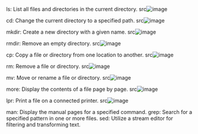 ls: List all files and directories in the current directory.
src![image](https://github.com/akriti-kesarwani/sem_2_O-S/assets/142775584/7cb68c9e-6b8a-40a0-81fe-0d9c22cee451)

cd: Change the current directory to a specified path.
src![image](https://github.com/akriti-kesarwani/sem_2_O-S/assets/142775584/cd91aaae-6ac0-4d6c-af4f-c0e2bb18e5b7)

mkdir: Create a new directory with a given name.
src![image](https://github.com/akriti-kesarwani/sem_2_O-S/assets/142775584/8d490ef5-beb1-4ed3-88a8-b58e85b3c1d2)

rmdir: Remove an empty directory.
src![image](https://github.com/akriti-kesarwani/sem_2_O-S/assets/142775584/0dd4c56e-d468-493a-b975-857e022c7ca7)

cp: Copy a file or directory from one location to another.
src![image](https://github.com/akriti-kesarwani/sem_2_O-S/assets/142775584/f7819f74-eedf-4a89-8b0b-4bf433c53f94)

rm: Remove a file or directory.
src![image](https://github.com/akriti-kesarwani/sem_2_O-S/assets/142775584/f74a3e1b-b9b3-4052-a4d9-3f5548989182)

mv: Move or rename a file or directory.
src![image](https://github.com/akriti-kesarwani/sem_2_O-S/assets/142775584/74353988-4066-4807-baaf-450e3b87b85f)

more: Display the contents of a file page by page.
src![image](https://github.com/akriti-kesarwani/sem_2_O-S/assets/142775584/97d55592-51cc-45c4-aa7b-26b6cd0b6289)

lpr: Print a file on a connected printer.
src![image](https://github.com/akriti-kesarwani/sem_2_O-S/assets/142775584/4e92cf25-9b7c-4573-8d5c-231b323f6445)

man: Display the manual pages for a specified command.
grep: Search for a specified pattern in one or more files.
sed: Utilize a stream editor for filtering and transforming text.
